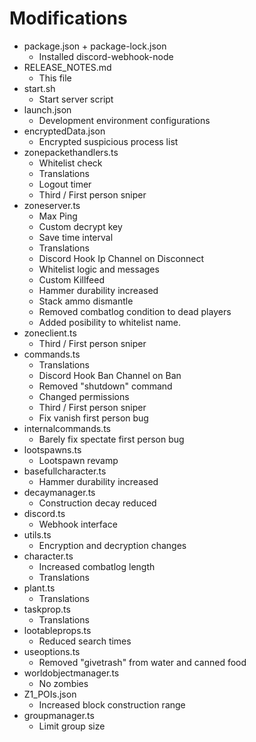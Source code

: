 # Modifications
* package.json + package-lock.json
    * Installed discord-webhook-node
* RELEASE_NOTES.md
    * This file
* start.sh
    * Start server script
* launch.json
    * Development environment configurations
* encryptedData.json
    * Encrypted suspicious process list
* zonepackethandlers.ts
    * Whitelist check
    * Translations
    * Logout timer
    * Third / First person sniper
* zoneserver.ts
    * Max Ping
    * Custom decrypt key
    * Save time interval
    * Translations
    * Discord Hook Ip Channel on Disconnect
    * Whitelist logic and messages
    * Custom Killfeed
    * Hammer durability increased
    * Stack ammo dismantle
    * Removed combatlog condition to dead players
    * Added posibility to whitelist name.
* zoneclient.ts
    * Third / First person sniper
* commands.ts
    * Translations
    * Discord Hook Ban Channel on Ban
    * Removed "shutdown" command
    * Changed permissions
    * Third / First person sniper
    * Fix vanish first person bug
* internalcommands.ts
    * Barely fix spectate first person bug
* lootspawns.ts
    * Lootspawn revamp
* basefullcharacter.ts
    * Hammer durability increased
* decaymanager.ts
    * Construction decay reduced
* discord.ts
    * Webhook interface
* utils.ts
    * Encryption and decryption changes
* character.ts
    * Increased combatlog length
    * Translations
* plant.ts
    * Translations
* taskprop.ts
    * Translations
* lootableprops.ts
    * Reduced search times
* useoptions.ts
    * Removed "givetrash" from water and canned food
* worldobjectmanager.ts
    * No zombies
* Z1_POIs.json
    * Increased block construction range
* groupmanager.ts
    * Limit group size